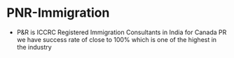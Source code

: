 # PNR-Immigration
-  P&amp;R is  ICCRC Registered Immigration Consultants in India for Canada PR  we have success rate of close to 100% which is one of the highest in the industry 
